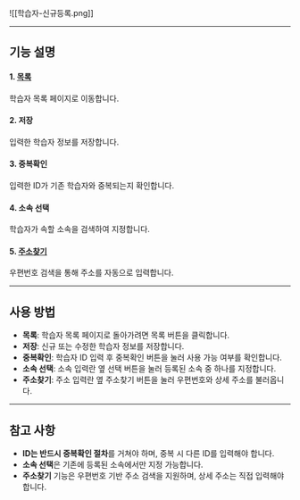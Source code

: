 ![[학습자-신규등록.png]]

---

## 기능 설명

#### 1. [목록](목록.md)  
   학습자 목록 페이지로 이동합니다.

#### 2. 저장  
   입력한 학습자 정보를 저장합니다.

#### 3. 중복확인  
   입력한 ID가 기존 학습자와 중복되는지 확인합니다.

#### 4. 소속 선택  
   학습자가 속할 소속을 검색하여 지정합니다.

#### 5. [주소찾기](주소찾기.md)  
   우편번호 검색을 통해 주소를 자동으로 입력합니다.

---

## 사용 방법
- **목록**: 학습자 목록 페이지로 돌아가려면 목록 버튼을 클릭합니다.  
- **저장**: 신규 또는 수정한 학습자 정보를 저장합니다.  
- **중복확인**: 학습자 ID 입력 후 중복확인 버튼을 눌러 사용 가능 여부를 확인합니다.  
- **소속 선택**: 소속 입력란 옆 선택 버튼을 눌러 등록된 소속 중 하나를 지정합니다.  
- **주소찾기**: 주소 입력란 옆 주소찾기 버튼을 눌러 우편번호와 상세 주소를 불러옵니다.  

---

## 참고 사항
- **ID는 반드시 중복확인 절차**를 거쳐야 하며, 중복 시 다른 ID를 입력해야 합니다.  
- **소속 선택**은 기존에 등록된 소속에서만 지정 가능합니다.  
- **주소찾기** 기능은 우편번호 기반 주소 검색을 지원하며, 상세 주소는 직접 입력해야 합니다.  
